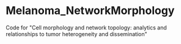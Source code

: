 # Melanoma_NetworkMorphology
Code for "Cell morphology and network topology: analytics and relationships to tumor heterogeneity and dissemination"
